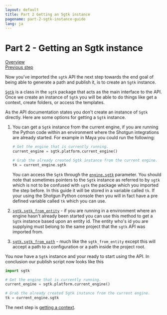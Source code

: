 ```yaml
---
layout: default
title: Part 2 Getting an Sgtk instance
pagename: part-2-sgtk-instance-guide
lang: ja
---
```


# Part 2 - Getting an Sgtk instance

[Overview](./sgtk-developer-generating-path-and-publish.md)<br/>
[Previous step](./part-1-importing-sgtk.md)

Now you've imported the `sgtk` API the next step towards the end goal of being able to generate a path and publish it, is
to create an `Sgtk` instance.

[`Sgtk`](https://developer.shotgunsoftware.com/tk-core/core.html#sgtk) is a class in the `sgtk` package that acts 
as the main interface to the API. Once we create an instance of `Sgtk` you will be able to do things like get a context,
create folders, or access the templates.

As the API documentation states you don't create an instance of `Sgtk` directly. Here are some options for getting a `Sgtk` instance.

1. You can get a `Sgtk` instance from the current engine, if you are running the Python code within an environment where
 the Shotgun integrations are already started. For example in Maya you could run the following:
 
    ```python
    # Get the engine that is currently running.
    current_engine = sgtk.platform.current_engine()
    
    # Grab the already created Sgtk instance from the current engine.
    tk = current_engine.sgtk
    ```

    You can access the `Sgtk` through the [`engine.sgtk`](https://developer.shotgunsoftware.com/tk-core/platform.html#sgtk.platform.Engine.sgtk) parameter.
    You should note that sometimes pointers to the `Sgtk` instance as referred to by `sgtk` which is not to be confused 
    with `sgtk` the package which you imported the step before. In this guide it will be stored in a variable called `tk`.
    If your using the Shotgun Python console then you will in fact have a pre defined variable called `tk` which you can use.

2. [`sgtk.sgtk_from_entity`](https://developer.shotgunsoftware.com/tk-core/initializing.html#sgtk.sgtk_from_entity) - 
    if you are running in a environment where an engine hasn't already been started you can use this method to get a `Sgtk` instance based upon an entity id.
    The entity who's id you are supplying must belong to the same project that the `sgtk` API was imported from. 
 
3. [`sgtk.sgtk_from_path`](https://developer.shotgunsoftware.com/tk-core/initializing.html#sgtk.sgtk_from_path) -
    much like the `sgtk_from_entity` except this will accept a path to a configuration or a path inside the project root.


You now have a `Sgtk` instance and your ready to start using the API.
In conclusion our publish script now looks like this

```python
import sgtk

# Get the engine that is currently running.
current_engine = sgtk.platform.current_engine()

# Grab the already created Sgtk instance from the current engine.
tk = current_engine.sgtk
```

The next step is [getting a context](part-3-getting-context.md).